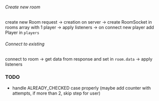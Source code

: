 ###### Create new room

create new Room request ->
creation on server ->
create RoomSocket in rooms array with 1 player ->
apply listeners ->
on connect new player add Player in `players`

###### Connect to existing

connect to room ->
get data from response and set in `room.data` ->
apply listeners

### TODO

-   handle ALREADY_CHECKED case properly (maybe add counter with attempts, if more than 2, skip step for user)
